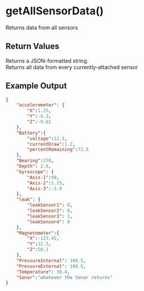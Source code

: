 # getAllSensorData()

Returns data from all sensors

## Return Values

Returns a JSON-formatted string.  
Returns all data from every currently-attached sensor

## Example Output

```json
{
    "accelerometer": {
        "X":1.25,
        "Y":-4.3,
        "Z":-9.81
    },
    "Battery":{
        "voltage":12.3,
        "currentDraw":1.2,
        "percentRemaining":72.5
    },
    "Bearing":270,
    "Depth": 2.6,
    "Gyroscope": {
        "Axis-1":90,
        "Axis-2":1.25,
        "Axis-3":-3.9
    },
    "leak": {
        "leakSensor1": 0,
        "leakSensor2": 0,
        "leakSensor3": 1,
        "leakSensor4": 0
    },
    "Magnetometer":{
        "X":-123.45,
        "Y":12.5,
        "Z":50.1
    },
    "PressureInternal": 100.5,
    "PressureExternal": 100.5,
    "Temperature": 30.4,
    "Sonar":"whatever the Sonar returns"
}
```
